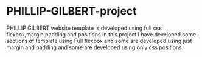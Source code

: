 # PHILLIP-GILBERT-project
PHILLIP GILBERT website template is developed using full css flexbox,margin,padding and positions.In this project I have developed some sections of template using Full flexbox and some are developed using just margin and padding and some are developed using only css positions.
